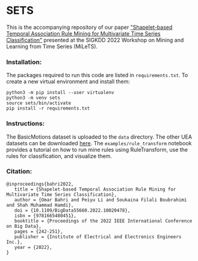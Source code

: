 # SETS
This is the accompanying repository of our paper ["Shapelet-based Temporal Association Rule Mining for Multivariate Time Series Classification"](https://kdd-milets.github.io/milets2022/papers/MILETS_2022_paper_7874.pdf) presented at the SIGKDD 2022 Workshop on Mining and Learning from Time Series (MiLeTS).

### Installation: <br />
The packages required to run this code are listed in `requirements.txt`. 
To create a new virtual environment and install them:
```
python3 -m pip install --user virtualenv
python3 -m venv sets
source sets/bin/activate
pip install -r requirements.txt
```
### Instructions: <br />
The BasicMotions dataset is uploaded to the `data` directory. The other UEA datasets can be downloaded [here](https://timeseriesclassification.com/dataset.php).
The `examples/rule_transform` notebook provides a tutorial on how to run mine rules using RuleTransform, use the rules for classification, and visualize them.
### Citation: <br />
```
@inproceedings{bahri2022,
   title = {Shapelet-based Temporal Association Rule Mining for Multivariate Time Series Classification},
   author = {Omar Bahri and Peiyu Li and Soukaina Filali Boubrahimi and Shah Muhammad Hamdi},
   doi = {10.1109/BigData55660.2022.10020478},
   isbn = {9781665480451},
   booktitle = {Proceedings of the 2022 IEEE International Conference on Big Data},
   pages = {242-251},
   publisher = {Institute of Electrical and Electronics Engineers Inc.},
   year = {2022},
}
```
